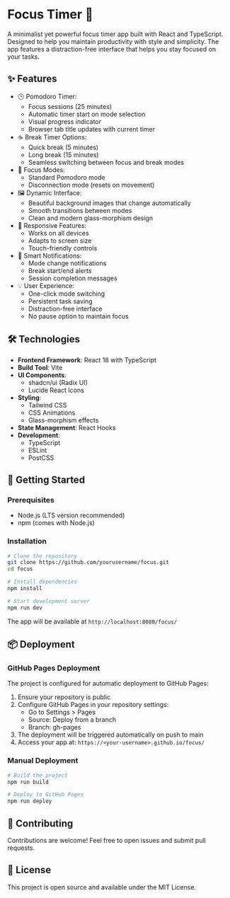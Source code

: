 # Focus Timer 🎯

A minimalist yet powerful focus timer app built with React and TypeScript. Designed to help you maintain productivity with style and simplicity. The app features a distraction-free interface that helps you stay focused on your tasks.

## ✨ Features

- 🕒 Pomodoro Timer:
  - Focus sessions (25 minutes)
  - Automatic timer start on mode selection
  - Visual progress indicator
  - Browser tab title updates with current timer
- ☕ Break Timer Options:
  - Quick break (5 minutes)
  - Long break (15 minutes)
  - Seamless switching between focus and break modes
- 🎯 Focus Modes:
  - Standard Pomodoro mode
  - Disconnection mode (resets on movement)
- 🖼️ Dynamic Interface:
  - Beautiful background images that change automatically
  - Smooth transitions between modes
  - Clean and modern glass-morphism design
- 📱 Responsive Features:
  - Works on all devices
  - Adapts to screen size
  - Touch-friendly controls
- 🔔 Smart Notifications:
  - Mode change notifications
  - Break start/end alerts
  - Session completion messages
- 💡 User Experience:
  - One-click mode switching
  - Persistent task saving
  - Distraction-free interface
  - No pause option to maintain focus

## 🛠️ Technologies

- **Frontend Framework**: React 18 with TypeScript
- **Build Tool**: Vite
- **UI Components**: 
  - shadcn/ui (Radix UI)
  - Lucide React Icons
- **Styling**: 
  - Tailwind CSS
  - CSS Animations
  - Glass-morphism effects
- **State Management**: React Hooks
- **Development**:
  - TypeScript
  - ESLint
  - PostCSS

## 🚀 Getting Started

### Prerequisites

- Node.js (LTS version recommended)
- npm (comes with Node.js)

### Installation

```sh
# Clone the repository
git clone https://github.com/yourusername/focus.git
cd focus

# Install dependencies
npm install

# Start development server
npm run dev
```

The app will be available at `http://localhost:8080/focus/`

## 📦 Deployment

### GitHub Pages Deployment

The project is configured for automatic deployment to GitHub Pages:

1. Ensure your repository is public
2. Configure GitHub Pages in your repository settings:
   - Go to Settings > Pages
   - Source: Deploy from a branch
   - Branch: gh-pages
3. The deployment will be triggered automatically on push to main
4. Access your app at: `https://<your-username>.github.io/focus/`

### Manual Deployment

```sh
# Build the project
npm run build

# Deploy to GitHub Pages
npm run deploy
```

## 🤝 Contributing

Contributions are welcome! Feel free to open issues and submit pull requests.

## 📝 License

This project is open source and available under the MIT License.

